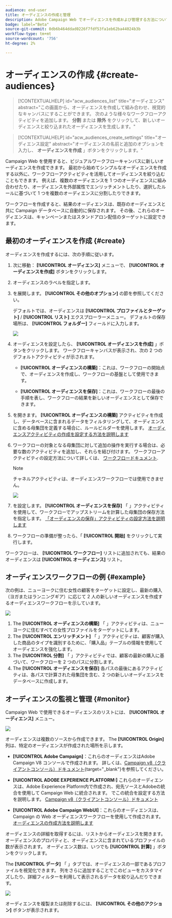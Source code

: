 ```yaml
---
audience: end-user
title: オーディエンスの作成と管理
description: Adobe Campaign Web でオーディエンスを作成および管理する方法について説明します
badge: label="Beta"
source-git-commit: 0db6b464ddad0226f7fdf53fa1eb62ba44024b3b
workflow-type: tm+mt
source-wordcount: '756'
ht-degree: 2%

---
```



# オーディエンスの作成 {#create-audiences}

>[!CONTEXTUALHELP]
>id="acw_audiences_list"
>title="オーディエンス"
>abstract="この画面から、オーディエンスを作成して組み合わせ、視覚的なキャンバスにすることができます。 次のような様々なワークフローアクティビティを追加します。 **分割** または **除外** をクリックして、新しいオーディエンスと絞り込まれたオーディエンスを生成します。"

>[!CONTEXTUALHELP]
>id="acw_audiences_create_settings"
>title="オーディエンス設定"
>abstract="オーディエンスの名前と追加のオプションを入力し、 **オーディエンスを作成** 」ボタンをクリックします。"

Campaign Web を使用すると、ビジュアルワークフローキャンバスに新しいオーディエンスを作成できます。 最初から始めてシンプルなオーディエンスを作成する以外に、ワークフローアクティビティを活用してオーディエンスを絞り込むこともできます。 例えば、複数のオーディエンスを 1 つのオーディエンスに組み合わせたり、オーディエンスを外部属性でエンリッチメントしたり、選択したルールに基づいて 1 つを複数のオーディエンスに分割したりできます。

ワークフローを作成すると、結果のオーディエンスは、既存のオーディエンスと共に Campaign データベースに自動的に保存されます。 その後、これらのオーディエンスは、キャンペーンまたはスタンドアロン配信のターゲットに設定できます。

## 最初のオーディエンスを作成 {#create}

オーディエンスを作成するには、次の手順に従います。

1. 次に移動： **[!UICONTROL オーディエンス]** メニューで、 **[!UICONTROL オーディエンスを作成]** ボタンをクリックします。
1. オーディエンスのラベルを指定します。
1. を展開します。 **[!UICONTROL その他のオプション]** の節を参照してください。

   デフォルトでは、オーディエンスは **[!UICONTROL プロファイルとターゲット]** / **[!UICONTROL リスト]** エクスプローラーメニュー。 デフォルトの保存場所は、 **[!UICONTROL フォルダー]** フィールドに入力します。

   ![](assets/audiences-settings.png)

1. オーディエンスを設定したら、 **[!UICONTROL オーディエンスを作成]** 」ボタンをクリックします。 ワークフローキャンバスが表示され、次の 2 つのデフォルトアクティビティが示されます。

   * **[!UICONTROL オーディエンスの構築]**：これは、ワークフローの開始点で、オーディエンスを作成し、ワークフローの基盤として使用できます。

   * **[!UICONTROL オーディエンスを保存]**：これは、ワークフローの最後の手順を表し、ワークフローの結果を新しいオーディエンスとして保存できます。

1. を開きます。 **[!UICONTROL オーディエンスの構築]** アクティビティを作成し、データベースに含まれるデータをフィルタリングして、オーディエンスに含める母集団を定義する場合に、ルールビルダーを使用します。 [オーディエンスアクティビティの作成を設定する方法を説明します](../workflows/activities/build-audience.md)

1. ワークフローの対象となる母集団に対して追加の操作を実行する場合は、必要な数のアクティビティを追加し、それらを結び付けます。 ワークフローアクティビティの設定方法について詳しくは、 [ワークフロードキュメント](../workflows/activities/about-activities.md).

   >[!NOTE]
   >
   >チャネルアクティビティは、オーディエンスワークフローでは使用できません。

   ![](assets/audience-creation-canvas.png)

1. を設定します。 **[!UICONTROL オーディエンスを保存]** 「 」アクティビティを使用して、ワークフローでアップストリームを計算した母集団の保存方法を指定します。 [「オーディエンスの保存」アクティビティの設定方法を説明します](../workflows/activities/save-audience.md)

1. ワークフローの準備が整ったら、「 **[!UICONTROL 開始]** をクリックして実行します。

ワークフローは、 **[!UICONTROL ワークフロー]** リストに追加されても、結果のオーディエンスは **[!UICONTROL オーディエンス]** リスト。

## オーディエンスワークフローの例 {#example}

次の例は、ニューヨークに住む女性の顧客をターゲットに設定し、最新の購入（ヨガまたはランニングギア）に応じて 2 人の新しいオーディエンスを作成するオーディエンスワークフローを示しています。

![](assets/audiences-example.png)

1. The **[!UICONTROL オーディエンスの構築]** 「 」アクティビティは、ニューヨークに住むすべての女性プロファイルをターゲットにします。
1. The **[!UICONTROL エンリッチメント]** 「 」アクティビティは、顧客が購入した商品のタイプを識別するために、「購入品」テーブルの情報を使用してオーディエンスを強化します。
1. The **[!UICONTROL 分割]** 「 」アクティビティでは、顧客の最新の購入に基づいて、ワークフローを 2 つのパスに分割します。
1. The **[!UICONTROL オーディエンスを保存]** 各パスの最後にあるアクティビティは、各パスで計算された母集団を含む、2 つの新しいオーディエンスをデータベースに作成します。

## オーディエンスの監視と管理 {#monitor}

Campaign Web で使用できるオーディエンスのリストには、 **[!UICONTROL オーディエンス]** メニュー。

![](assets/audiences-list.png)

オーディエンスは複数のソースから作成できます。 The **[!UICONTROL Origin]** 列は、特定のオーディエンスが作成された場所を示します。

* **[!UICONTROL Adobe Campaign]**：これらのオーディエンスはAdobe Campaign V8 コンソールで作成されます。 詳しくは、[Campaign v8（クライアントコンソール）ドキュメント](https://experienceleague.adobe.com/docs/campaign/campaign-v8/audience/create-audiences/create-audiences.html?lang=ja){target="_blank"}を参照してください。

* **[!UICONTROL ADOBE EXPERIENCE PLATFORM:]** これらのオーディエンスは、Adobe Experience Platform内で作成され、宛先ソースとAdobeの統合を使用して Campaign Web に統合されます。 でこの統合を設定する方法を説明します。 [Campaign v8（クライアントコンソール）ドキュメント](https://experienceleague.adobe.com/docs/campaign/campaign-v8/connect/ac-aep/ac-aep.html)

* **[!UICONTROL Adobe Campaign WebUI]**：これらのオーディエンスは、Campaign の Web オーディエンスワークフローを使用して作成されます。 [オーディエンスの作成方法を説明します](create-audience.md)

オーディエンスの詳細を取得するには、リストからオーディエンスを開きます。 オーディエンスのプロパティと、オーディエンスに含まれているプロファイルの数が表示されます。 オーディエンス数は、いつでも **[!UICONTROL 計算]** 」ボタンをクリックします。

The **[!UICONTROL データ]** 「 」タブでは、オーディエンスの一部であるプロファイルを視覚化できます。 列をさらに追加することでこのビューをカスタマイズしたり、詳細フィルターを利用して表示されるデータを絞り込んだりできます。

![](assets/audiences-details.png)

オーディエンスを複製または削除するには、 **[!UICONTROL その他のアクション]** ボタンが表示されます。
